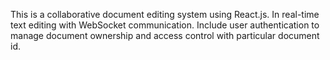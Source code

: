 This is a collaborative document editing system using React.js.
In real-time text editing with WebSocket communication.
Include user authentication to manage document ownership and access control with particular document id.
